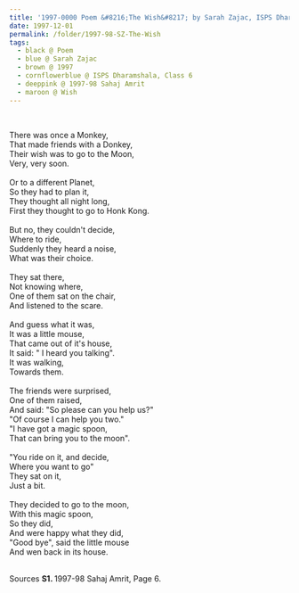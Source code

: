```yaml
---
title: '1997-0000 Poem &#8216;The Wish&#8217; by Sarah Zajac, ISPS Dharamshala, Class 6 from 1997-98 Sahaj Amrit, Page 6'
date: 1997-12-01
permalink: /folder/1997-98-SZ-The-Wish
tags:
  - black @ Poem
  - blue @ Sarah Zajac
  - brown @ 1997
  - cornflowerblue @ ISPS Dharamshala, Class 6
  - deeppink @ 1997-98 Sahaj Amrit
  - maroon @ Wish
---
```


<br>

<p>
There was once a Monkey,<br>
That made friends with a Donkey,<br>
Their wish was to go to the Moon,<br>
Very, very soon.<br>
<br>
Or to a different Planet,<br>
So they had to plan it,<br>
They thought all night long,<br>
First they thought to go to Honk Kong.<br>
<br>
But no, they couldn't decide,<br>
Where to ride,<br>
Suddenly they heard a noise,<br>
What was their choice.<br>
<br>
They sat there,<br>
Not knowing where,<br>
One of them sat on the chair,<br>
And listened to the scare.<br>
<br>
And guess what it was,<br>
It was a little mouse,<br>
That came out of it's house,<br>
It said: " I heard you talking".<br>
It was walking,<br>
Towards them.<br>
<br>
The friends were surprised,<br>
One of them raised,<br>
And said: "So please can you help us?"<br>
"Of course I can help you two."<br>
"I have got a magic spoon,<br>
That can bring you to the moon".<br>
<br>
"You ride on it, and decide,<br>
Where you want to go"<br>
They sat on it,<br>
Just a bit.<br>
<br>
They decided to go to the moon,<br>
With this magic spoon,<br>
So they did,<br>
And were happy what they did,<br>
"Good bye", said the little mouse<br>
And wen back in its house.
</p>

<br>

<wave-list>
<list-title color="DarkSeaGreen" width="40">Sources</list-title>
  <list-item color="BlanchedAlmond"  width="280"><b>S1. </b> 1997-98 Sahaj Amrit, Page 6.</list-item>
</wave-list>